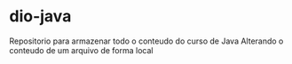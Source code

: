 # dio-java
Repositorio para armazenar todo o conteudo do curso de Java
Alterando o conteudo de um arquivo de forma local
